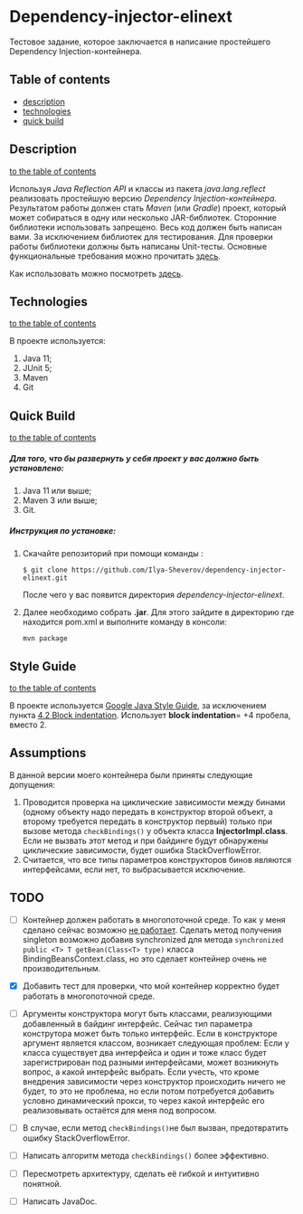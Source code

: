 # Dependency-injector-elinext

Тестовое задание, которое заключается в написание простейшего Dependency Injection-контейнера.

## Table of contents

* [description](README.md#description)
* [technologies](README.md#technologies)
* [quick build](README.md#Quick-Build)

## Description
[to the table of contents](README.md#table-of-contents)

Используя *Java Reflection API* и классы из пакета *java.lang.reflect* реализовать простейшую версию *Dependency Injection-контейнера*. Результатом работы должен стать *Maven* (или *Gradle*) проект, который может собираться в одну или несколько JAR-библиотек. Сторонние библиотеки использовать запрещено. Весь код должен быть написан вами. За исключением библиотек для тестирования. Для проверки работы библиотеки должны быть написаны Unit-тесты. Основные функциональные требования можно прочитать [здесь](FUNCTIONAL_REQUIREMENTS.md). 

Как использовать можно посмотреть [здесь](HOW_TO_USE_IT.md). 

## Technologies
[to the table of contents](README.md#table-of-contents)

В проекте используется:

1. Java 11;
2. JUnit 5;
3. Maven
4. Git

## Quick Build

[to the table of contents](README.md#table-of-contents)

##### Для того, что бы развернуть у себя проект у вас должно быть установлено:

1. Java 11 или выше;
2. Maven 3 или выше;
3. Git.

##### Инструкция по установке:

1. Скачайте репозиторий при помощи команды :

   `$ git clone https://github.com/Ilya-Sheverov/dependency-injector-elinext.git`

   После чего у вас появится директория *dependency-injector-elinext*.

2. Далее необходимо собрать **.jar**. Для этого зайдите в директорию где находится pom.xml и выполните команду в консоли:

     `mvn package`

## Style Guide

[to the table of contents](README.md#table-of-contents)

В проекте используется  [Google Java Style Guide](https://google.github.io/styleguide/javaguide.html), за исключением пункта [4.2 Block indentation](https://google.github.io/styleguide/javaguide.html#s4.2-block-indentation). Использует **block indentation**= +4 пробела, вместо 2.

## Assumptions

В данной версии моего контейнера были приняты следующие допущения:

1. Проводится проверка на циклические зависимости между бинами (одному объекту надо передать в конструктор второй объект, а второму требуется передать в конструктор первый) только при вызове метода  `checkBindings()`  у объекта класса  **InjectorImpl.class**. Если не вызвать этот метод и при байдинге будут обнаружены циклические зависимости, будет ошибка StackOverflowError. 
2. Считается, что все типы параметров конструкторов бинов являются интерфейсами, если нет, то выбрасывается исключение.

## TODO

- [ ] Контейнер должен работать в многопоточной среде. То как у меня сделано сейчас возможно [не работает](http://www.cs.umd.edu/~pugh/java/memoryModel/DoubleCheckedLocking.html). Сделать метод получения singleton возможно добавив synchronized для метода  `synchronized  public <T> T getBean(Class<T> type)` класса BindingBeansContext.class, но это сделает контейнер очень не производительным.
- [X] Добавить тест для проверки, что мой контейнер корректно будет работать в многопоточной среде.
- [ ] Аргументы конструктора могут быть классами, реализующими добавленный в байдинг интерфейс.
Сейчас тип параметра конструтора может быть только интерфейс. Если в конструкторе аргумент является классом, возникает следующая проблем:
Если у класса существует два интерфейса  и один и тоже класс будет зарегистрирован под разными интерфейсами, может возникнуть вопрос, а какой интерфейс  выбрать. Если учесть, что кроме внедрения зависимости через конструктор происходить ничего не будет, то это не проблема, но если потом потребуется добавить условно динамический прокси, то через какой интерфейс его реализовывать остаётся для меня под вопросом.
- [ ] В случае, если метод `checkBindings()`не был вызван, предотвратить ошибку StackOverflowError.
- [ ] Написать алгоритм метода `checkBindings()` более эффективно.
- [ ] Пересмотреть архитектуру, сделать её гибкой и интуитивно понятной.
- [ ] Написать JavaDoc.

